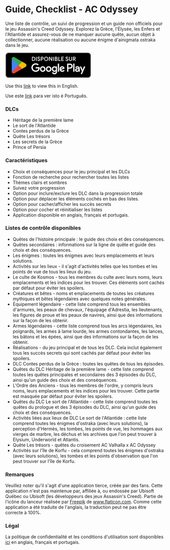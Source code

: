 # Guide, Checklist - AC Odyssey

Une liste de contrôle, un suivi de progression et un guide non officiels pour le jeu Assassin's Creed Odyssey. Explorez la Grèce, l'Élysée, les Enfers et l'Atlantide et assurez-vous de ne manquer aucune quête, aucun objet à collectionner, aucune réalisation ou aucune énigme d'ainigmata ostraka dans le jeu.

[![Google Play](google_play_fr.png)](https://play.google.com/store/apps/details?id=me.mmagg.aco_checklist)

Use this [link](https://github.com/MMagg-dev/Game-Checklist-for-AC-Odyssey/blob/master/README.md) to view this in English.

Use este [link](https://github.com/MMagg-dev/Game-Checklist-for-AC-Odyssey/blob/master/README_pt.md) para ver isto é Português.


### DLCs
* Héritage de la première lame
* Le sort de l\'Atlantide
* Contes perdus de la Grèce
* Quête Les trésors
* Les secrets de la Grèce
* Prince of Persia


### Caractéristiques
* Choix et conséquences pour le jeu principal et les DLCs
* Fonction de recherche pour rechercher toutes les listes
* Thèmes clairs et sombres
* Suivez votre progression
* Option pour inclure/exclure les DLC dans la progression totale
* Option pour déplacer les éléments cochés en bas des listes.
* Option pour cacher/afficher les succès secrets
* Option pour cocher et réinitialiser les listes
* Application disponible en anglais, français et portugais.


### Listes de contrôle disponibles
* Quêtes de l'histoire principale : le guide des choix et des conséquences.
* Quêtes secondaires : informations sur la ligne de quête et guide des choix et des conséquences.
* Les énigmes : toutes les énigmes avec leurs emplacements et leurs solutions.
* Activités sur les lieux - il s'agit d'activités telles que les tombes et les points de vue de tous les lieux du jeu.
* Le culte de Kosmos - tous les membres du culte avec leurs noms, leurs emplacements et les indices pour les trouver. Ces éléments sont cachés par défaut pour éviter les spoilers.
* Créatures et bêtes - noms et emplacements de toutes les créatures mythiques et bêtes légendaires avec quelques notes générales.
* Équipement légendaire - cette liste comprend tous les ensembles d'armures, les peaux de chevaux, l'équipage d'Adrestia, les lieutenants, les figures de proue et les peaux de navires, ainsi que des informations sur la façon de les obtenir.
* Armes légendaires - cette liste comprend tous les arcs légendaires, les poignards, les armes à lame lourde, les armes contondantes, les lances, les bâtons et les épées, ainsi que des informations sur la façon de les obtenir.
* Réalisations - du jeu principal et de tous les DLC. Cela inclut également tous les succès secrets qui sont cachés par défaut pour éviter les spoilers.
* DLC Contes perdus de la Grèce : toutes les quêtes de tous les épisodes.
* Quêtes du DLC Héritage de la première lame - cette liste comprend toutes les quêtes principales et secondaires des 3 épisodes du DLC, ainsi qu'un guide des choix et des conséquences.
* L'Ordre des Anciens - tous les membres de l'ordre, y compris leurs noms, leurs emplacements et les indices pour les trouver. Cette partie est masquée par défaut pour éviter les spoilers.
* Quêtes du DLC Le sort de l'Atlantide - cette liste comprend toutes les quêtes du prologue et des 3 épisodes du DLC, ainsi qu'un guide des choix et des conséquences.
* Activités liées aux lieux de DLC Le sort de l'Atlantide : cette liste comprend toutes les énigmes d'ostraka (avec leurs solutions), la perception d'Hermès, les tombes, les points de vue, les hommages aux vierges de marbre, les déchus et les archives que l'on peut trouver à Elysium, Underworld et Atlantis.
* Quête Les trésors - quêtes du croisement AC Valhalla x AC Odyssey
* Activités sur l'île de Korfu - cela comprend toutes les énigmes d'ostraka (avec leurs solutions), les tombes et les points d'observation que l'on peut trouver sur l'île de Korfu.



### Remarques
Veuillez noter qu'il s'agit d'une application tierce, créée par des fans. Cette application n'est pas maintenue par, affiliée à, ou endossée par Ubisoft Québec ou Ubisoft (les développeurs des jeux Assassin's Creed).
Partie de l'icône du lanceur réalisée par <a href="https://www.flaticon.com/authors/freepik" title="Freepik">Freepik</a> de <a href="https://www.flaticon.com/" title="Flaticon">www.flaticon.com</a>.
Comme cette application a été traduite de l'anglais, la traduction peut ne pas être correcte à 100%.

### Légal
La politique de confidentialité et les conditions d'utilisation sont disponibles [ici](https://github.com/MMagg-dev/Game-Checklist-for-AC-Odyssey/tree/master/Legal) en anglais, français et portugais.
